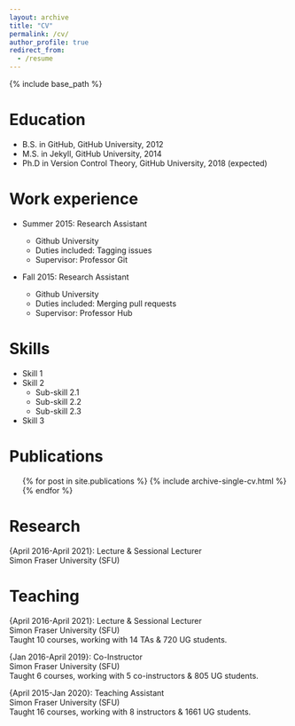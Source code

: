 ```yaml
---
layout: archive
title: "CV"
permalink: /cv/
author_profile: true
redirect_from:
  - /resume
---
```


{% include base_path %}

Education
======
* B.S. in GitHub, GitHub University, 2012
* M.S. in Jekyll, GitHub University, 2014
* Ph.D in Version Control Theory, GitHub University, 2018 (expected)

Work experience
======
* Summer 2015: Research Assistant
  * Github University
  * Duties included: Tagging issues
  * Supervisor: Professor Git

* Fall 2015: Research Assistant
  * Github University
  * Duties included: Merging pull requests
  * Supervisor: Professor Hub
  
Skills
======
* Skill 1
* Skill 2
  * Sub-skill 2.1
  * Sub-skill 2.2
  * Sub-skill 2.3
* Skill 3

Publications
======
  <ul>{% for post in site.publications %}
    {% include archive-single-cv.html %}
  {% endfor %}</ul>
  
Research
======
  {April 2016-April 2021}: Lecture & Sessional Lecturer<br />
  Simon Fraser University (SFU)<br />
  
  
Teaching
======
  {April 2016-April 2021}: Lecture & Sessional Lecturer<br />
  Simon Fraser University (SFU)<br />
  Taught 10 courses, working with 14 TAs & 720 UG students.
  
  {Jan 2016-April 2019}: Co-Instructor<br />
  Simon Fraser University (SFU)<br />
  Taught 6 courses, working with 5 co-instructors & 805 UG students.  
  
  {April 2015-Jan 2020}: Teaching Assistant<br />
  Simon Fraser University (SFU)<br />
  Taught 16 courses, working with 8 instructors & 1661 UG students.
